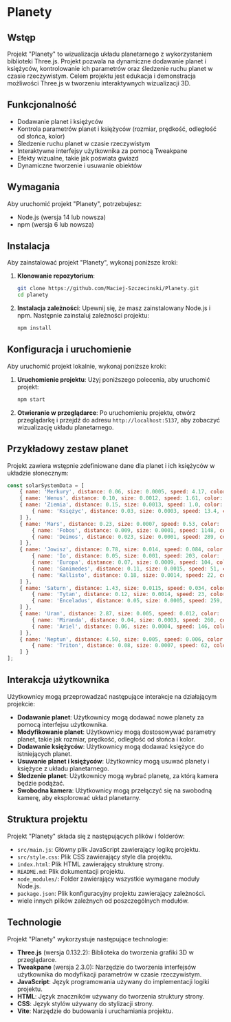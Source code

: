 # Planety

## Wstęp

Projekt "Planety" to wizualizacja układu planetarnego z wykorzystaniem biblioteki Three.js. Projekt pozwala na dynamiczne dodawanie planet i księżyców, kontrolowanie ich parametrów oraz śledzenie ruchu planet w czasie rzeczywistym. Celem projektu jest edukacja i demonstracja możliwości Three.js w tworzeniu interaktywnych wizualizacji 3D.

## Funkcjonalność

- Dodawanie planet i księżyców
- Kontrola parametrów planet i księżyców (rozmiar, prędkość, odległość od słońca, kolor)
- Śledzenie ruchu planet w czasie rzeczywistym
- Interaktywne interfejsy użytkownika za pomocą Tweakpane
- Efekty wizualne, takie jak poświata gwiazd
- Dynamiczne tworzenie i usuwanie obiektów

## Wymagania

Aby uruchomić projekt "Planety", potrzebujesz:

- Node.js (wersja 14 lub nowsza)
- npm (wersja 6 lub nowsza)

## Instalacja

Aby zainstalować projekt "Planety", wykonaj poniższe kroki:

1. **Klonowanie repozytorium**:
    ```bash
    git clone https://github.com/Maciej-Szczecinski/Planety.git
    cd planety
    ```

2. **Instalacja zależności**:
    Upewnij się, że masz zainstalowany Node.js i npm. Następnie zainstaluj zależności projektu:
    ```bash
    npm install
    ```

## Konfiguracja i uruchomienie

Aby uruchomić projekt lokalnie, wykonaj poniższe kroki:

1. **Uruchomienie projektu**:
    Użyj poniższego polecenia, aby uruchomić projekt:
    ```bash
    npm start
    ```

2. **Otwieranie w przeglądarce**:
    Po uruchomieniu projektu, otwórz przeglądarkę i przejdź do adresu `http://localhost:5137`, aby zobaczyć wizualizację układu planetarnego.

## Przykładowy zestaw planet

Projekt zawiera wstępnie zdefiniowane dane dla planet i ich księżyców w układzie słonecznym:

```javascript
const solarSystemData = [
    { name: 'Merkury', distance: 0.06, size: 0.0005, speed: 4.17, color: '#aaaaaa', moons: [] },
    { name: 'Wenus', distance: 0.10, size: 0.0012, speed: 1.61, color: '#ffcc66', moons: [] },
    { name: 'Ziemia', distance: 0.15, size: 0.0013, speed: 1.0, color: '#3388ff', moons: [
        { name: 'Księżyc', distance: 0.03, size: 0.0003, speed: 13.4, color: '#cccccc' }
    ] },
    { name: 'Mars', distance: 0.23, size: 0.0007, speed: 0.53, color: '#ff5522', moons: [
        { name: 'Fobos', distance: 0.009, size: 0.0001, speed: 1148, color: '#888888' },
        { name: 'Deimos', distance: 0.023, size: 0.0001, speed: 289, color: '#999999' }
    ] },
    { name: 'Jowisz', distance: 0.78, size: 0.014, speed: 0.084, color: '#ffaa77', moons: [
        { name: 'Io', distance: 0.05, size: 0.001, speed: 203, color: '#ff9900' },
        { name: 'Europa', distance: 0.07, size: 0.0009, speed: 104, color: '#ccccff' },
        { name: 'Ganimedes', distance: 0.11, size: 0.0015, speed: 51, color: '#bbbbbb' },
        { name: 'Kallisto', distance: 0.18, size: 0.0014, speed: 22, color: '#aaaaaa' }
    ] },
    { name: 'Saturn', distance: 1.43, size: 0.0115, speed: 0.034, color: '#ffdd99', moons: [
        { name: 'Tytan', distance: 0.12, size: 0.0014, speed: 23, color: '#ffcc66' },
        { name: 'Enceladus', distance: 0.05, size: 0.0005, speed: 259, color: '#ffffff' }
    ] },
    { name: 'Uran', distance: 2.87, size: 0.005, speed: 0.012, color: '#99ccff', moons: [
        { name: 'Miranda', distance: 0.04, size: 0.0003, speed: 260, color: '#bbbbbb' },
        { name: 'Ariel', distance: 0.06, size: 0.0004, speed: 146, color: '#cccccc' }
    ] },
    { name: 'Neptun', distance: 4.50, size: 0.005, speed: 0.006, color: '#3366ff', moons: [
        { name: 'Triton', distance: 0.08, size: 0.0007, speed: 62, color: '#99ccff' }
    ] }
];
```

## Interakcja użytkownika

Użytkownicy mogą przeprowadzać następujące interakcje na działającym projekcie:

- **Dodawanie planet**: Użytkownicy mogą dodawać nowe planety za pomocą interfejsu użytkownika.
- **Modyfikowanie planet**: Użytkownicy mogą dostosowywać parametry planet, takie jak rozmiar, prędkość, odległość od słońca i kolor.
- **Dodawanie księżyców**: Użytkownicy mogą dodawać księżyce do istniejących planet.
- **Usuwanie planet i księżyców**: Użytkownicy mogą usuwać planety i księżyce z układu planetarnego.
- **Śledzenie planet**: Użytkownicy mogą wybrać planetę, za którą kamera będzie podążać.
- **Swobodna kamera**: Użytkownicy mogą przełączyć się na swobodną kamerę, aby eksplorować układ planetarny.

## Struktura projektu

Projekt "Planety" składa się z następujących plików i folderów:

- `src/main.js`: Główny plik JavaScript zawierający logikę projektu.
- `src/style.css`: Plik CSS zawierający style dla projektu.
- `index.html`: Plik HTML zawierający strukturę strony.
- `README.md`: Plik dokumentacji projektu.
- `node_modules/`: Folder zawierający wszystkie wymagane moduły Node.js.
- `package.json`: Plik konfiguracyjny projektu zawierający zależności.
- wiele innych plików zależnych od poszczególnych modułów.

## Technologie

Projekt "Planety" wykorzystuje następujące technologie:

- **Three.js** (wersja 0.132.2): Biblioteka do tworzenia grafiki 3D w przeglądarce.
- **Tweakpane** (wersja 2.3.0): Narzędzie do tworzenia interfejsów użytkownika do modyfikacji parametrów w czasie rzeczywistym.
- **JavaScript**: Język programowania używany do implementacji logiki projektu.
- **HTML**: Język znaczników używany do tworzenia struktury strony.
- **CSS**: Język stylów używany do stylizacji strony.
- **Vite**: Narzędzie do budowania i uruchamiania projektu.
